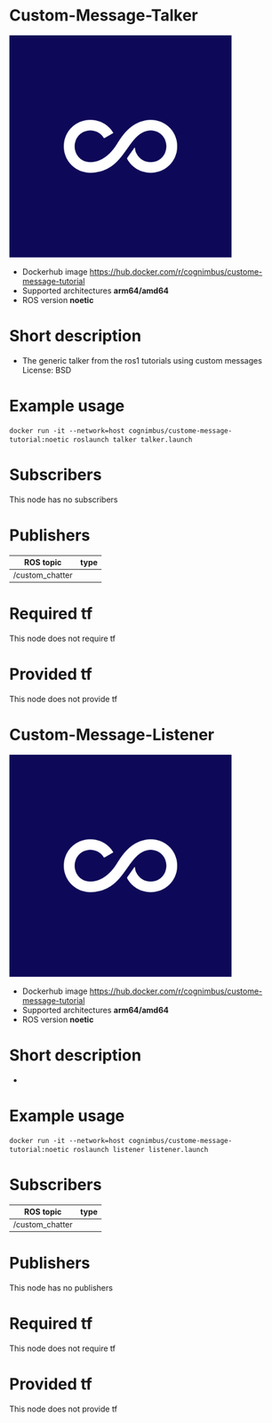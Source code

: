 # Custom-Message-Talker

<img src="./custom-message-talker/nimbusc.jpg" alt="custom-message-talker" width="400"/>

* Dockerhub image https://hub.docker.com/r/cognimbus/custome-message-tutorial
* Supported architectures <b>arm64/amd64</b>
* ROS version <b>noetic</b>

# Short description
* The generic talker from the ros1 tutorials using custom messages
License: BSD

# Example usage
```
docker run -it --network=host cognimbus/custome-message-tutorial:noetic roslaunch talker talker.launch
```

# Subscribers
This node has no subscribers


# Publishers
ROS topic | type
--- | ---
/custom_chatter | 


# Required tf
This node does not require tf


# Provided tf
This node does not provide tf


# Custom-Message-Listener

<img src="./custom-message-listener/nimbusc.jpg" alt="custom-message-listener" width="400"/>

* Dockerhub image https://hub.docker.com/r/cognimbus/custome-message-tutorial
* Supported architectures <b>arm64/amd64</b>
* ROS version <b>noetic</b>

# Short description
* 

# Example usage
```
docker run -it --network=host cognimbus/custome-message-tutorial:noetic roslaunch listener listener.launch
```

# Subscribers
ROS topic | type
--- | ---
/custom_chatter | 


# Publishers
This node has no publishers


# Required tf
This node does not require tf


# Provided tf
This node does not provide tf


